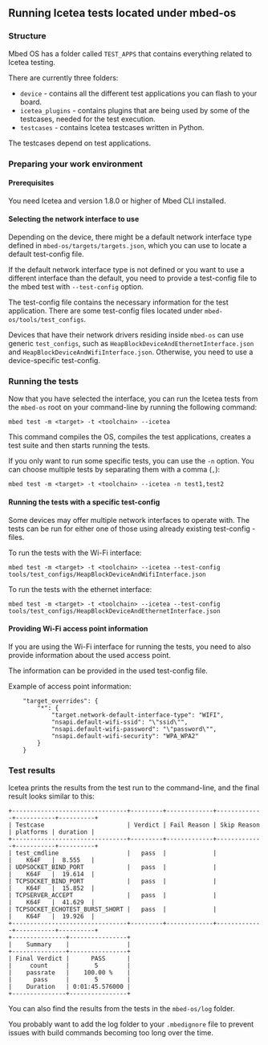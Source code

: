 ## Running Icetea tests located under mbed-os

### Structure

Mbed OS has a folder called `TEST_APPS` that contains everything related to Icetea testing.

There are currently three folders:

- `device` - contains all the different test applications you can flash to your board.
- `icetea_plugins` - contains plugins that are being used by some of the testcases, needed for the test execution.
- `testcases` - contains Icetea testcases written in Python.

The testcases depend on test applications.

### Preparing your work environment

#### Prerequisites

You need Icetea and version 1.8.0 or higher of Mbed CLI installed.

#### Selecting the network interface to use

Depending on the device, there might be a default network interface type defined in `mbed-os/targets/targets.json`, which you can use to locate a default test-config file.

If the default network interface type is not defined or you want to use a different interface than the default, you need to provide a test-config file to the mbed test with `--test-config` option.

The test-config file contains the necessary information for the test application. There are some test-config files located under `mbed-os/tools/test_configs`.

Devices that have their network drivers residing inside `mbed-os` can use generic `test_configs`, such as `HeapBlockDeviceAndEthernetInterface.json` and `HeapBlockDeviceAndWifiInterface.json`. Otherwise, you need to use a device-specific test-config.

### Running the tests

Now that you have selected the interface, you can run the Icetea tests from the `mbed-os` root on your command-line by running the following command:

`mbed test -m <target> -t <toolchain> --icetea`

This command compiles the OS, compiles the test applications, creates a test suite and then starts running the tests.

If you only want to run some specific tests, you can use the `-n` option. You can choose multiple tests by separating them with a comma (`,`):

`mbed test -m <target> -t <toolchain> --icetea -n test1,test2`

#### Running the tests with a specific test-config

Some devices may offer multiple network interfaces to operate with. The tests can be run for either one of those using already existing test-config -files.

To run the tests with the Wi-Fi interface:

`mbed test -m <target> -t <toolchain> --icetea --test-config tools/test_configs/HeapBlockDeviceAndWifiInterface.json`

To run the tests with the ethernet interface:

`mbed test -m <target> -t <toolchain> --icetea --test-config tools/test_configs/HeapBlockDeviceAndEthernetInterface.json`

#### Providing Wi-Fi access point information

If you are using the Wi-Fi interface for running the tests, you need to also provide information about the used access point.

The information can be provided in the used test-config file.

Example of access point information:

```
    "target_overrides": {
        "*": {
            "target.network-default-interface-type": "WIFI",
            "nsapi.default-wifi-ssid": "\"ssid\"",
            "nsapi.default-wifi-password": "\"password\"",
            "nsapi.default-wifi-security": "WPA_WPA2"
        }
    }
```

### Test results

Icetea prints the results from the test run to the command-line, and the final result looks similar to this:

```
+--------------------------------+---------+-------------+-------------+-----------+----------+
| Testcase                       | Verdict | Fail Reason | Skip Reason | platforms | duration |
+--------------------------------+---------+-------------+-------------+-----------+----------+
| test_cmdline                   |   pass  |             |             |    K64F   |  8.555   |
| UDPSOCKET_BIND_PORT            |   pass  |             |             |    K64F   |  19.614  |
| TCPSOCKET_BIND_PORT            |   pass  |             |             |    K64F   |  15.852  |
| TCPSERVER_ACCEPT               |   pass  |             |             |    K64F   |  41.629  |
| TCPSOCKET_ECHOTEST_BURST_SHORT |   pass  |             |             |    K64F   |  19.926  |
+--------------------------------+---------+-------------+-------------+-----------+----------+
+---------------+----------------+
|    Summary    |                |
+---------------+----------------+
| Final Verdict |      PASS      |
|     count     |       5        |
|    passrate   |    100.00 %    |
|      pass     |       5        |
|    Duration   | 0:01:45.576000 |
+---------------+----------------+
```

You can also find the results from the tests in the `mbed-os/log` folder.

You probably want to add the log folder to your `.mbedignore` file to prevent issues with build commands becoming too long over the time.
